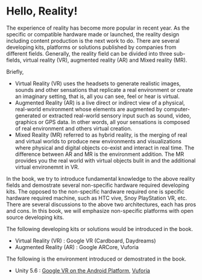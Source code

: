 # Hello, Reality!



The experience of reality has become more popular in recent year. As the specific or compatible hardware made or launched, the reality design including content production is the next work to do. There are several developing kits, platforms or solutions published by companies from different fields. Generally, the reality field can be divided into three sub-fields, virtual reality (VR), augmented reality (AR) and Mixed reality (MR). 



Briefly, 

* Virtual Reality (VR) uses the headsets to generate realistic images, sounds and other sensations that replicate a real environment or create an imaginary setting, that is, all you can see, feel or hear is virtual.
* Augmented Reality (AR) is a live direct or indirect view of a physical, real-world environment whose
  elements are augmented by computer-generated or extracted real-world sensory input such as sound, video, graphics or GPS data. In other words, all your sensations is composed of real environment and others virtual creation.
* Mixed Reality (MR) referred to as hybrid reality, is the merging of real and virtual worlds to produce new environments and visualizations where physical and digital objects co-exist and interact in real time. The difference between AR and MR is the environment addition. The MR provides you the real world with virtual objects bulit in and the additional virtual environemnt in VR. 



In the book, we try to introduce fundamental knowledge to the above reality fields and demostrate several non-specific hardware required developing kits. The opposed to the non-specific hardware required one is specific hardware required machine, such as HTC vive, Snoy PlayStation VR, etc. There are several discussions to the above two architectures, each has pros and cons. In this book, we will emphasize non-specific platforms with open source developing kits.



The following developing kits or solutions would be introduced in the book.

* Virtual Reality (VR) : Google VR (Cardboard, Daydreams)
* Augmented Reality (AR) : Google ARCore, Vuforia



The following is the environment introduced or demostrated in the book.

* Unity 5.6 : [Google VR on the Android Platform](https://vr.google.com/), [Vuforia](https://developer.vuforia.com/)

